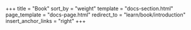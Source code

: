 +++
title = "Book"
sort_by = "weight"
template = "docs-section.html"
page_template = "docs-page.html"
redirect_to = "learn/book/introduction"
insert_anchor_links = "right"
+++
